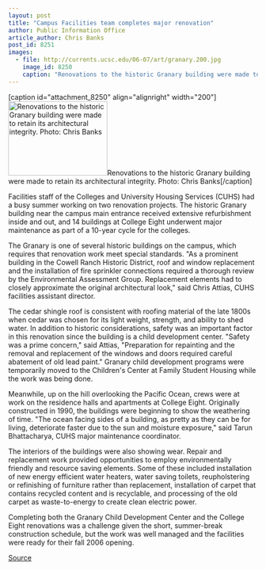 ```yaml
---
layout: post
title: "Campus Facilities team completes major renovation"
author: Public Information Office
article_author: Chris Banks
post_id: 8251
images:
  - file: http://currents.ucsc.edu/06-07/art/granary.200.jpg
    image_id: 8250
    caption: "Renovations to the historic Granary building were made to retain its architectural integrity. Photo: Chris Banks"
---
```


[caption id="attachment_8250" align="alignright" width="200"]<a href="http://dev-ucsc-news.pantheonsite.io/wp-content/uploads/2006/09/granary.200.jpg"><img class="size-full wp-image-8250" src="http://dev-ucsc-news.pantheonsite.io/wp-content/uploads/2006/09/granary.200.jpg" alt="Renovations to the historic Granary building were made to retain its architectural integrity. Photo: Chris Banks" width="200" height="150" /></a>Renovations to the historic Granary building were made to retain its architectural integrity. Photo: Chris Banks[/caption]
<a name="content" id="content"></a>
<p>
  Facilities staff of the Colleges and University Housing Services (CUHS) had a busy summer working on two renovation projects. The historic Granary building near the campus main entrance received extensive refurbishment inside and out, and 14 buildings at College Eight underwent major maintenance as part of a 10-year cycle for the colleges.
</p>
<p>
  The Granary is one of several historic buildings on the campus, which requires that renovation work meet special standards. "As a prominent building in the Cowell Ranch Historic District, roof and window replacement and the installation of fire sprinkler connections required a thorough review by the Environmental Assessment Group. Replacement elements had to closely approximate the original architectural look," said Chris Attias, CUHS facilities assistant director.
</p>
<p>
  The cedar shingle roof is consistent with roofing material of the late 1800s when cedar was chosen for its light weight, strength, and ability to shed water. In addition to historic considerations, safety was an important factor in this renovation since the building is a child development center. "Safety was a prime concern," said Attias, "Preparation for repainting and the removal and replacement of the windows and doors required careful abatement of old lead paint." Granary child development programs were temporarily moved to the Children's Center at Family Student Housing while the work was being done.
</p>
<p>
  Meanwhile, up on the hill overlooking the Pacific Ocean, crews were at work on the residence halls and apartments at College Eight. Originally constructed in 1990, the buildings were beginning to show the weathering of time. "The ocean facing sides of a building, as pretty as they can be for living, deteriorate faster due to the sun and moisture exposure," said Tarun Bhattacharya, CUHS major maintenance coordinator.
</p>
<p>
  The interiors of the buildings were also showing wear. Repair and replacement work provided opportunities to employ environmentally friendly and resource saving elements. Some of these included installation of new energy efficient water heaters, water saving toilets, reupholstering or refinishing of furniture rather than replacement, installation of carpet that contains recycled content and is recyclable, and processing of the old carpet as waste-to-energy to create clean electric power.
</p>
<p>
  Completing both the Granary Child Development Center and the College Eight renovations was a challenge given the short, summer-break construction schedule, but the work was well managed and the facilities were ready for their fall 2006 opening.
</p>
<p><a href="http://www1.ucsc.edu/currents/06-07/09-25/facilities.asp" title="Permalink to facilities">Source</a></p>
